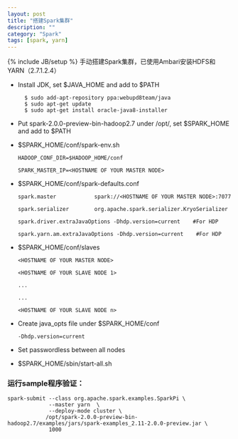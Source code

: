 ```yaml
---
layout: post
title: "搭建Spark集群"
description: ""
category: "Spark"
tags: [spark, yarn]
---
```

{% include JB/setup %}
手动搭建Spark集群，已使用Ambari安装HDFS和YARN（2.7.1.2.4）

* Install JDK, set $JAVA_HOME and add to $PATH

        $ sudo add-apt-repository ppa:webupd8team/java
        $ sudo apt-get update
        $ sudo apt-get install oracle-java8-installer

<!-- more -->

* Put spark-2.0.0-preview-bin-hadoop2.7 under /opt/, set $SPARK_HOME and add to $PATH

* $SPARK_HOME/conf/spark-env.sh

    `HADOOP_CONF_DIR=$HADOOP_HOME/conf`
    
    `SPARK_MASTER_IP=<HOSTNAME OF YOUR MASTER NODE>`

* $SPARK_HOME/conf/spark-defaults.conf

    `spark.master            spark://<HOSTNAME OF YOUR MASTER NODE>:7077`
    
    `spark.serializer        org.apache.spark.serializer.KryoSerializer`
    
    `spark.driver.extraJavaOptions -Dhdp.version=current    #For HDP`
    
    `spark.yarn.am.extraJavaOptions -Dhdp.version=current    #For HDP`

* $SPARK_HOME/conf/slaves

    `<HOSTNAME OF YOUR MASTER NODE>`
    
    `<HOSTNAME OF YOUR SLAVE NODE 1>`
    
    `...`
    
    `...`
    
    `<HOSTNAME OF YOUR SLAVE NODE n>`

* Create java_opts file under $SPARK_HOME/conf

    `-Dhdp.version=current`
    
* Set passwordless between all nodes

* $SPARK_HOME/sbin/start-all.sh

### 运行sample程序验证：

    spark-submit --class org.apache.spark.examples.SparkPi \
                 --master yarn  \
                 --deploy-mode cluster \
                /opt/spark-2.0.0-preview-bin-hadoop2.7/examples/jars/spark-examples_2.11-2.0.0-preview.jar \
                 1000

